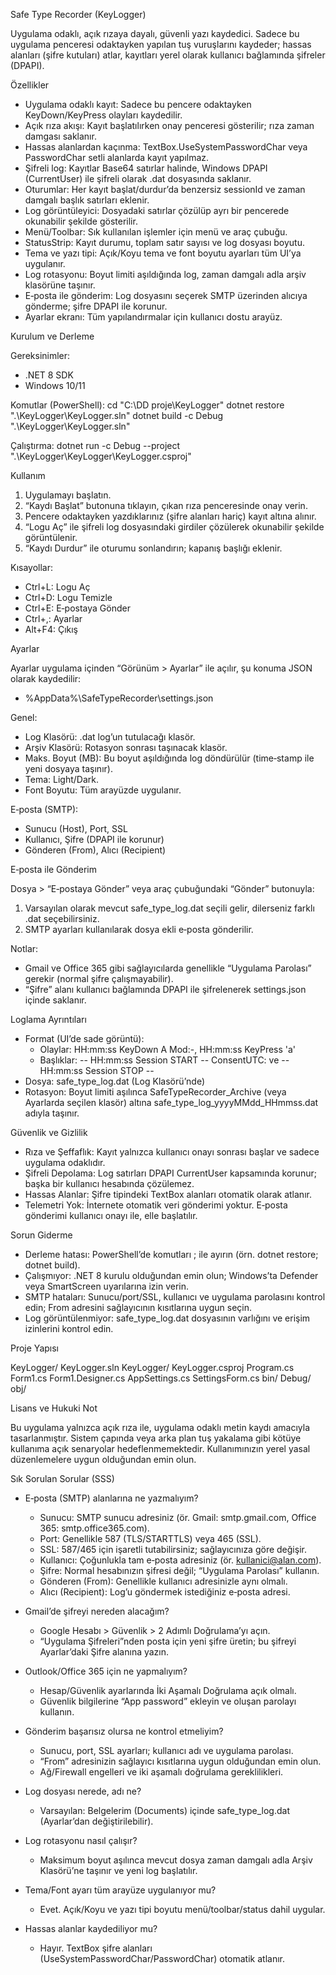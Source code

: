 Safe Type Recorder (KeyLogger)

Uygulama odaklı, açık rızaya dayalı, güvenli yazı kaydedici. Sadece bu uygulama penceresi odaktayken yapılan tuş vuruşlarını kaydeder; hassas alanları (şifre kutuları) atlar, kayıtları yerel olarak kullanıcı bağlamında şifreler (DPAPI).

Özellikler

- Uygulama odaklı kayıt: Sadece bu pencere odaktayken KeyDown/KeyPress olayları kaydedilir.
- Açık rıza akışı: Kayıt başlatılırken onay penceresi gösterilir; rıza zaman damgası saklanır.
- Hassas alanlardan kaçınma: TextBox.UseSystemPasswordChar veya PasswordChar setli alanlarda kayıt yapılmaz.
- Şifreli log: Kayıtlar Base64 satırlar halinde, Windows DPAPI (CurrentUser) ile şifreli olarak .dat dosyasında saklanır.
- Oturumlar: Her kayıt başlat/durdur’da benzersiz sessionId ve zaman damgalı başlık satırları eklenir.
- Log görüntüleyici: Dosyadaki satırlar çözülüp ayrı bir pencerede okunabilir şekilde gösterilir.
- Menü/Toolbar: Sık kullanılan işlemler için menü ve araç çubuğu.
- StatusStrip: Kayıt durumu, toplam satır sayısı ve log dosyası boyutu.
- Tema ve yazı tipi: Açık/Koyu tema ve font boyutu ayarları tüm UI’ya uygulanır.
- Log rotasyonu: Boyut limiti aşıldığında log, zaman damgalı adla arşiv klasörüne taşınır.
- E‑posta ile gönderim: Log dosyasını seçerek SMTP üzerinden alıcıya gönderme; şifre DPAPI ile korunur.
- Ayarlar ekranı: Tüm yapılandırmalar için kullanıcı dostu arayüz.

Kurulum ve Derleme

Gereksinimler:
- .NET 8 SDK
- Windows 10/11

Komutlar (PowerShell):
cd "C:\DD proje\KeyLogger"
dotnet restore ".\KeyLogger\KeyLogger.sln"
dotnet build -c Debug ".\KeyLogger\KeyLogger.sln"

Çalıştırma:
dotnet run -c Debug --project ".\KeyLogger\KeyLogger\KeyLogger.csproj"

Kullanım

1) Uygulamayı başlatın.
2) “Kaydı Başlat” butonuna tıklayın, çıkan rıza penceresinde onay verin.
3) Pencere odaktayken yazdıklarınız (şifre alanları hariç) kayıt altına alınır.
4) “Logu Aç” ile şifreli log dosyasındaki girdiler çözülerek okunabilir şekilde görüntülenir.
5) “Kaydı Durdur” ile oturumu sonlandırın; kapanış başlığı eklenir.

Kısayollar:
- Ctrl+L: Logu Aç
- Ctrl+D: Logu Temizle
- Ctrl+E: E‑postaya Gönder
- Ctrl+,: Ayarlar
- Alt+F4: Çıkış

Ayarlar

Ayarlar uygulama içinden “Görünüm > Ayarlar” ile açılır, şu konuma JSON olarak kaydedilir:
- %AppData%\SafeTypeRecorder\settings.json

Genel:
- Log Klasörü: .dat log’un tutulacağı klasör.
- Arşiv Klasörü: Rotasyon sonrası taşınacak klasör.
- Maks. Boyut (MB): Bu boyut aşıldığında log döndürülür (time‑stamp ile yeni dosyaya taşınır).
- Tema: Light/Dark.
- Font Boyutu: Tüm arayüzde uygulanır.

E‑posta (SMTP):
- Sunucu (Host), Port, SSL
- Kullanıcı, Şifre (DPAPI ile korunur)
- Gönderen (From), Alıcı (Recipient)

E‑posta ile Gönderim

Dosya > “E‑postaya Gönder” veya araç çubuğundaki “Gönder” butonuyla:
1) Varsayılan olarak mevcut safe_type_log.dat seçili gelir, dilerseniz farklı .dat seçebilirsiniz.
2) SMTP ayarları kullanılarak dosya ekli e‑posta gönderilir.

Notlar:
- Gmail ve Office 365 gibi sağlayıcılarda genellikle “Uygulama Parolası” gerekir (normal şifre çalışmayabilir).
- “Şifre” alanı kullanıcı bağlamında DPAPI ile şifrelenerek settings.json içinde saklanır.

Loglama Ayrıntıları

- Format (UI’de sade görüntü):
  - Olaylar: HH:mm:ss KeyDown A Mod:-, HH:mm:ss KeyPress 'a'
  - Başlıklar: -- HH:mm:ss Session <id> START -- ConsentUTC:<iso> ve -- HH:mm:ss Session <id> STOP --
- Dosya: safe_type_log.dat (Log Klasörü’nde)
- Rotasyon: Boyut limiti aşılınca SafeTypeRecorder_Archive (veya Ayarlarda seçilen klasör) altına safe_type_log_yyyyMMdd_HHmmss.dat adıyla taşınır.

Güvenlik ve Gizlilik

- Rıza ve Şeffaflık: Kayıt yalnızca kullanıcı onayı sonrası başlar ve sadece uygulama odaklıdır.
- Şifreli Depolama: Log satırları DPAPI CurrentUser kapsamında korunur; başka bir kullanıcı hesabında çözülemez.
- Hassas Alanlar: Şifre tipindeki TextBox alanları otomatik olarak atlanır.
- Telemetri Yok: İnternete otomatik veri gönderimi yoktur. E‑posta gönderimi kullanıcı onayı ile, elle başlatılır.

Sorun Giderme

- Derleme hatası: PowerShell’de komutları ; ile ayırın (örn. dotnet restore; dotnet build).
- Çalışmıyor: .NET 8 kurulu olduğundan emin olun; Windows’ta Defender veya SmartScreen uyarılarına izin verin.
- SMTP hataları: Sunucu/port/SSL, kullanıcı ve uygulama parolasını kontrol edin; From adresini sağlayıcının kısıtlarına uygun seçin.
- Log görüntülenmiyor: safe_type_log.dat dosyasının varlığını ve erişim izinlerini kontrol edin.

Proje Yapısı

KeyLogger/
  KeyLogger.sln
  KeyLogger/
    KeyLogger.csproj
    Program.cs
    Form1.cs
    Form1.Designer.cs
    AppSettings.cs
    SettingsForm.cs
    bin/ Debug/
    obj/

Lisans ve Hukuki Not

Bu uygulama yalnızca açık rıza ile, uygulama odaklı metin kaydı amacıyla tasarlanmıştır. Sistem çapında veya arka plan tuş yakalama gibi kötüye kullanıma açık senaryolar hedeflenmemektedir. Kullanımınızın yerel yasal düzenlemelere uygun olduğundan emin olun.

Sık Sorulan Sorular (SSS)

- E‑posta (SMTP) alanlarına ne yazmalıyım?
  - Sunucu: SMTP sunucu adresiniz (ör. Gmail: smtp.gmail.com, Office 365: smtp.office365.com).
  - Port: Genellikle 587 (TLS/STARTTLS) veya 465 (SSL).
  - SSL: 587/465 için işaretli tutabilirsiniz; sağlayıcınıza göre değişir.
  - Kullanıcı: Çoğunlukla tam e‑posta adresiniz (ör. kullanici@alan.com).
  - Şifre: Normal hesabınızın şifresi değil; “Uygulama Parolası” kullanın.
  - Gönderen (From): Genellikle kullanıcı adresinizle aynı olmalı.
  - Alıcı (Recipient): Log’u göndermek istediğiniz e‑posta adresi.

- Gmail’de şifreyi nereden alacağım?
  - Google Hesabı > Güvenlik > 2 Adımlı Doğrulama’yı açın.
  - “Uygulama Şifreleri”nden posta için yeni şifre üretin; bu şifreyi Ayarlar’daki Şifre alanına yazın.

- Outlook/Office 365 için ne yapmalıyım?
  - Hesap/Güvenlik ayarlarında İki Aşamalı Doğrulama açık olmalı.
  - Güvenlik bilgilerine “App password” ekleyin ve oluşan parolayı kullanın.

- Gönderim başarısız olursa ne kontrol etmeliyim?
  - Sunucu, port, SSL ayarları; kullanıcı adı ve uygulama parolası.
  - “From” adresinizin sağlayıcı kısıtlarına uygun olduğundan emin olun.
  - Ağ/Firewall engelleri ve iki aşamalı doğrulama gereklilikleri.

- Log dosyası nerede, adı ne?
  - Varsayılan: Belgelerim (Documents) içinde safe_type_log.dat (Ayarlar’dan değiştirilebilir).

- Log rotasyonu nasıl çalışır?
  - Maksimum boyut aşılınca mevcut dosya zaman damgalı adla Arşiv Klasörü’ne taşınır ve yeni log başlatılır.

- Tema/Font ayarı tüm arayüze uygulanıyor mu?
  - Evet. Açık/Koyu ve yazı tipi boyutu menü/toolbar/status dahil uygular.

- Hassas alanlar kaydediliyor mu?
  - Hayır. TextBox şifre alanları (UseSystemPasswordChar/PasswordChar) otomatik atlanır.

